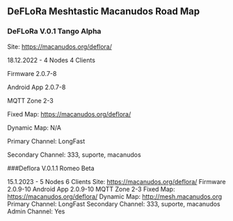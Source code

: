 ## DeFLoRa Meshtastic Macanudos Road Map

### DeFLoRa V.0.1 Tango Alpha

Site: https://macanudos.org/deflora/

18.12.2022 - 4 Nodes 4 Clients

Firmware 2.0.7-8

Android App 2.0.7-8

MQTT Zone 2-3

Fixed Map: https://macanudos.org/deflora/

Dynamic Map: N/A

Primary Channel: LongFast

Secondary Channel: 333, suporte, macanudos


###Deflora V.0.1.1 Romeo Beta

15.1.2023 - 5 Nodes 6 Clients
Site: https://macanudos.org/deflora/
Firmware 2.0.9-10
Android App 2.0.9-10
MQTT Zone 2-3
Fixed Map: https://macanudos.org/deflora/
Dynamic Map: http://mesh.macanudos.org
Primary Channel: LongFast
Secondary Channel: 333, suporte, macanudos
Admin Channel: Yes
